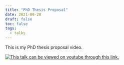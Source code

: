 ```yaml
---
title: "PhD Thesis Proposal"
date: 2021-09-20
draft: false
toc: false
tags:
  - talks
---
```


This is my PhD thesis proposal video.   



[![This talk can be viewed on youtube through this link.](https://img.youtube.com/vi/S2iBt89RzGY/0.jpg)](https://www.youtube.com/watch?v=S2iBt89RzGY "Modelling Human Information Processing Limitations in Learning Tasks with Reinforcement Learning")


